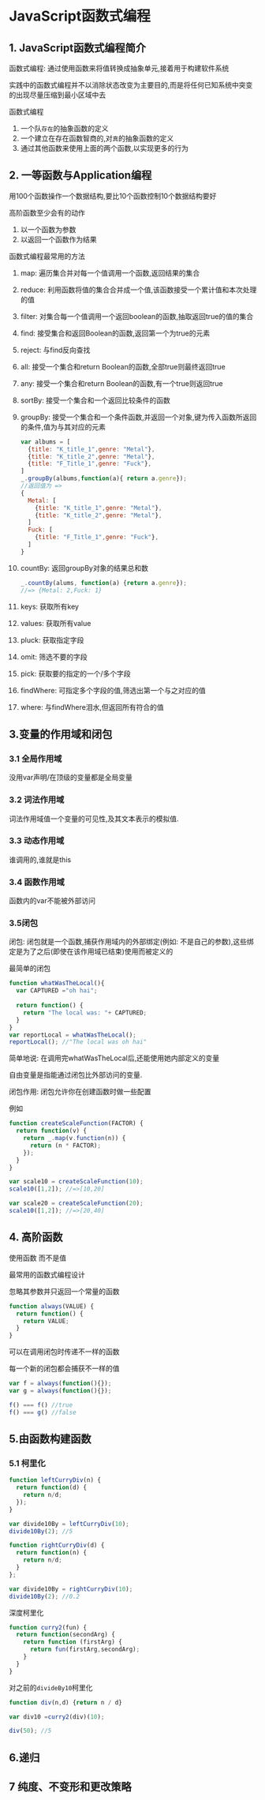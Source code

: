 # JavaScript函数式编程

## 1. JavaScript函数式编程简介

函数式编程: 通过使用函数来将值转换成抽象单元,接着用于构建软件系统

实践中的函数式编程并不以消除状态改变为主要目的,而是将任何已知系统中突变的出现尽量压缩到最小区域中去

函数式编程

1. 一个队`存在`的抽象函数的定义
2. 一个建立在存在函数智商的,对`真`的抽象函数的定义
3. 通过其他函数来使用上面的两个函数,以实现更多的行为  

## 2. 一等函数与Application编程

用100个函数操作一个数据结构,要比10个函数控制10个数据结构要好

高阶函数至少会有的动作

1. 以一个函数为参数
2. 以返回一个函数作为结果 

函数式编程最常用的方法

1. map: 遍历集合并对每一个值调用一个函数,返回结果的集合
2. reduce: 利用函数将值的集合合并成一个值,该函数接受一个累计值和本次处理的值
3. filter: 对集合每一个值调用一个返回boolean的函数,抽取返回true的值的集合
4. find: 接受集合和返回Boolean的函数,返回第一个为true的元素   
5. reject: 与find反向查找
6. all: 接受一个集合和return Boolean的函数,全部true则最终返回true
7. any: 接受一个集合和return Boolean的函数,有一个true则返回true
8. sortBy: 接受一个集合和一个返回比较条件的函数
9. groupBy: 接受一个集合和一个条件函数,并返回一个对象,键为传入函数所返回的条件,值为与其对应的元素

      ```javascript
      var albums = [
        {title: "K_title_1",genre: "Metal"},
        {title: "K_title_2",genre: "Metal"},
        {title: "F_Title_1",genre: "Fuck"},
      ]
      _.groupBy(albums,function(a){ return a.genre});
      //返回值为 =>
      {
        Metal: [
          {title: "K_title_1",genre: "Metal"},
          {title: "K_title_2",genre: "Metal"},
        ]
        Fuck: [
          {title: "F_Title_1",genre: "Fuck"},
        ]
      }
      
      ```
10. countBy:  返回groupBy对象的结果总和数

      ```javascript
      _.countBy(alums, function(a) {return a.genre});
      //=> {Metal: 2,Fuck: 1}
      ```
11. keys: 获取所有key
12. values: 获取所有value
13. pluck: 获取指定字段
14. omit: 筛选不要的字段
15. pick: 获取要的指定的一个/多个字段
16. findWhere: 可指定多个字段的值,筛选出第一个与之对应的值
17. where: 与findWhere泪水,但返回所有符合的值

## 3.变量的作用域和闭包

### 3.1 全局作用域

没用var声明/在顶级的变量都是全局变量

 ### 3.2 词法作用域
 
 词法作用域值一个变量的可见性,及其文本表示的模拟值.
 
 ### 3.3 动态作用域
 
 谁调用的,谁就是this
 
 ### 3.4 函数作用域
 
 函数内的var不能被外部访问
 
 ### 3.5闭包
 
 闭包: 闭包就是一个函数,捕获作用域内的外部绑定(例如: 不是自己的参数),这些绑定是为了之后(即使在该作用域已结束)使用而被定义的
 
 最简单的闭包
 
 ```javascript
 function whatWasTheLocal(){
   var CAPTURED ="oh hai";
   
   return function() {
     return "The local was: "+ CAPTURED;
   }
 }
 var reportLocal = whatWasTheLocal();
 reportLocal(); //"The local was oh hai"
 ```
 
简单地说: 在调用完whatWasTheLocal后,还能使用她内部定义的变量

自由变量是指能通过闭包比外部访问的变量.

闭包作用: 闭包允许你在创建函数时做一些配置

例如

```javascript
function createScaleFunction(FACTOR) {
  return function(v) {
    return _.map(v.function(n)) {
      return (n * FACTOR);
    });
  }
}

var scale10 = createScaleFunction(10);
scale10([1,2]); //=>[10,20]

var scale20 = createScaleFunction(20);
scale10([1,2]); //=>[20,40]
```

## 4. 高阶函数

使用函数 而不是值

最常用的函数式编程设计

忽略其参数并只返回一个常量的函数

```javascript
function always(VALUE) {
  return function() {
    return VALUE;
  }
}
```

可以在调用闭包时传递不一样的函数

每一个新的闭包都会捕获不一样的值
```javascript
var f = always(function(){});
var g = always(function(){});

f() === f() //true
f() === g() //false
```

## 5.由函数构建函数

### 5.1 柯里化

```javascript
function leftCurryDiv(n) {
  return function(d) {
    return n/d;
  });
}

var divide10By = leftCurryDiv(10);
divide10By(2); //5

function rightCurryDiv(d) {
  return function(n) {
    return n/d;
  }
};

var divide10By = rightCurryDiv(10);
divide10By(2); //0.2
```

深度柯里化

```javascript
function curry2(fun) {
  return function(secondArg) {
    return function (firstArg) {
      return fun(firstArg,secondArg);
    }
  }
}
```

对之前的`divideBy10`柯里化

```javascript
function div(n,d) {return n / d}

var div10 =curry2(div)(10);

div(50); //5
```

## 6.递归

## 7 纯度、不变形和更改策略

